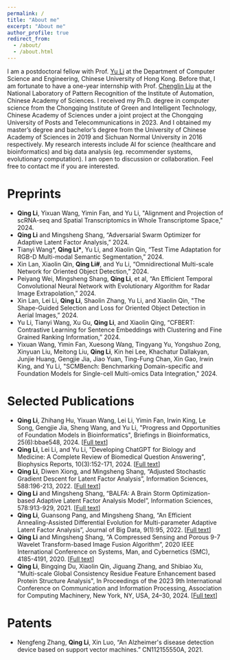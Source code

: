 ```yaml
---
permalink: /
title: "About me"
excerpt: "About me"
author_profile: true
redirect_from: 
  - /about/
  - /about.html
---
```

<!-- She was a postdoctoral fellow with the Korea Advanced Institute of Science and Technology (KAIST) and later with the Tokyo University of Agriculture and Technology from 1996 to 1999.  -->

I am a postdoctoral fellow with Prof. [Yu Li](https://liyu95.com/) at the Department of Computer Science and Engineering, Chinese University of Hong Kong. Before that, I am fortunate to have a one-year internship with Prof. [Chenglin Liu](https://people.ucas.ac.cn/~liuchenglin) at the National Laboratory of Pattern Recognition of the Institute of Automation, Chinese Academy of Sciences. I received my Ph.D. degree in computer science from the Chongqing Institute of Green and Intelligent Technology, Chinese Academy of Sciences under a joint project at the Chongqing University of Posts and Telecommunications in 2023. And I obtained my master’s degree and bachelor’s degree from the University of Chinese Academy of Sciences in 2019 and Sichuan Normal University in 2016 respectively. My research interests include AI for science (healthcare and bioinformatics) and big data analysis (eg. recommender systems, evolutionary computation). I am open to discussion or collaboration. Feel free to contact me if you are interested.

Preprints
======
* __Qing Li__, Yixuan Wang, Yimin Fan, and Yu Li, "Alignment and Projection of scRNA-seq and Spatial Transcriptomics in Whole Transcriptome Space," 2024.
* __Qing Li__ and Mingsheng Shang, “Adversarial Swarm Optimizer for Adaptive Latent Factor Analysis,” 2024.
* Tianyi Wang*, __Qing Li*__, Yu Li, and Xiaolin Qin, “Test Time Adaptation for RGB-D Multi-modal Semantic Segmentation,” 2024.
* Xin Lan, Xiaolin Qin, __Qing Li#__, and Yu Li, “Omnidirectional Multi-scale Network for Oriented Object Detection,” 2024.
* Peiyang Wei, Mingsheng Shang, __Qing Li__, et al, “An Efficient Temporal Convolutional Neural Network with Evolutionary Algorithm for Radar Image Extrapolation,” 2024.
* Xin Lan, Lei Li, __Qing Li__, Shaolin Zhang, Yu Li, and Xiaolin Qin, "The Shape-Guided Selection and Loss for Oriented Object Detection in Aerial Images,” 2024. 
* Yu Li, Tianyi Wang, Xu Gu, __Qing Li__, and Xiaolin Qing, “CFBERT: Contrastive Learning for Sentence Embeddings with Clustering and Fine Grained Ranking Information,” 2024.
* Yixuan Wang, Yimin Fan, Xuesong Wang, Tingyang Yu, Yongshuo Zong, Xinyuan Liu, Meitong Liu, __Qing Li__, Kin hei Lee, Khachatur Dallakyan, Junjie Huang, Gengjie Jia, Jiao Yuan, Ting-Fung Chan, Xin Gao, Irwin King, and Yu Li, "SCMBench: Benchmarking Domain-specific and Foundation Models for Single-cell Multi-omics Data Integration," 2024.


Selected Publications
======
*  __Qing Li__, Zhihang Hu, Yixuan Wang, Lei Li, Yimin Fan, Irwin King, Le Song, Gengjie Jia, Sheng Wang, and Yu Li, "Progress and Opportunities of Foundation Models in Bioinformatics", Briefings in Bioinformatics, 25(6):bbae548, 2024. [[Full text](https://academic.oup.com/bib/article/25/6/bbae548/7842778)]
*  __Qing Li__, Lei Li, and Yu Li, "Developing ChatGPT for Biology and Medicine: A Complete Review of Biomedical Question Answering", Biophysics Reports, 10(3):152-171, 2024. [[Full text](https://www.ncbi.nlm.nih.gov/pmc/articles/PMC11252240/pdf/br-10-3-152.pdf)]
*  __Qing Li__, Diwen Xiong, and Mingsheng Shang, “Adjusted Stochastic Gradient Descent for Latent Factor Analysis”, Information Sciences, 588:196-213, 2022. [[Full text](https://pdf.sciencedirectassets.com/271625/1-s2.0-S0020025521X00345/1-s2.0-S0020025521012871/main.pdf?X-Amz-Security-Token=IQoJb3JpZ2luX2VjEDsaCXVzLWVhc3QtMSJGMEQCIFUyAC7Cf5MxYymOu0K8ZYUIy%2FtMc9zsLG99rW796QKxAiAKDCch5wWtn3mad8ps8h57swyDgr2eRNMFfOVML30SXiq8BQjj%2F%2F%2F%2F%2F%2F%2F%2F%2F%2F8BEAUaDDA1OTAwMzU0Njg2NSIMofbWDVCd71DroIoRKpAFfKnfpwt8XjqFa4VCiFKqCMiNzy%2BDxzQ7g%2BXJYUzOUbzYV96PJVJyWPAcbHpks73QCmV4IP7%2BDnisjTIbi%2BFukJIDpdz6ynL9joZhOw5p0AlKudqe7rfknJhyVF2YiWudUqIDHdXrqptDJGVCXnu%2BhVj5iN5xzmASUqPTvJopOKoxzO6KNUel1se0hJ4lr0JrW%2BgAQd9Lb%2B7k4yAIPXZbPLC%2FjShaw27mbQEJ6Fx%2B0Q%2BPFZk6k1izbXfsvcEex7w3t%2BqMT8oyAKX5yKNIDruKiPuXYEybtFYazw5IP4310UiVdkKT3EkCneltBKIy57iEWuYLkJtLYUQU7ET6DekuN0Jr6a7qN9Q7Q%2BpZJ974oO4szmQ3mzPGUpv8nGgJ4pkoKYQgkJghrjp%2BKkioB1%2BH1eQTnhQqZvnUiSZg0%2Bu7SX9Alh1%2Fk%2BJQstorp6itdGWGkW%2FgO4%2BQsepD22418XUdbw%2BMRNNcDfqPVOyS1gUK9QZjOKMPfCppwQwOIVvsD8qSQA4xN71S5B3RqZtcyBwbWafW6zawQFlu2IFSCvaTZl%2FBNcL9QsaOxV5qrrTT%2FwSDPO8DCOVk2SE%2FiAIHBE68iBx64T6G4FPfcXZeLHTZyV5J%2BvGWySQ2kH6nr7DDnqtmiEVHlUxIPU%2Fdv9x7JVr9%2FjGhfl0OUfIeblrEKd%2FeHQA0V4dEcqm1XA3dhj37fK3Aia%2FVMCwKbZc4k015DMAS6TpHymBNzEytJBvL5OBRwP5%2Bd8qK3hK7WIzLJ%2FtLTGMmjDgwO%2FLwH05Uv9j7pB3fbXuvabWlxfe3zsFaJWMngK5ekjWe37l%2BD0yKP69WmIAtXZ9KJFr4QVB5WV7aakzUv%2F1ApLtf5pi2GBKBSvN0WxEw25XzswY6sgHHW9XvQR0%2F%2FFBn%2BEy%2Fxc0L2nA67vTlVZZL7oPbyEM1kcdX9OoqZPAl%2B0XH6kpwO6ax1JSyrnpUavLNKbJsLE2s%2FSX%2FW1juPifh1EjK0rs08KUbne1EddAq6nUL5Tx9EE2n2hgILdrVpbZeOMKY5NEl%2FEAwAdH4r6kFdQIj87ipHcm%2BXPR4WL9%2F8p8ibsTHAR4SGUs%2BFuvTYeHC1JyYRd%2FujndJZ1EuPkxsHw0xVuAjK9jN&X-Amz-Algorithm=AWS4-HMAC-SHA256&X-Amz-Date=20240627T025707Z&X-Amz-SignedHeaders=host&X-Amz-Expires=300&X-Amz-Credential=ASIAQ3PHCVTY3PZWMKGP%2F20240627%2Fus-east-1%2Fs3%2Faws4_request&X-Amz-Signature=14d83149fb813cfcba77cf08dc2fb97f4042384074907f0252ebf1d8534ab158&hash=a6751aceb526eb5b929ae9d2f795148ab5df7e5763b6eb48146c2093f3a1910f&host=68042c943591013ac2b2430a89b270f6af2c76d8dfd086a07176afe7c76c2c61&pii=S0020025521012871&tid=spdf-ddc94566-1454-4590-8448-201ec725b3f2&sid=10a9537e330b614a082ba0f066b32f5edfb7gxrqa&type=client&tsoh=d3d3LnNjaWVuY2VkaXJlY3QuY29t&ua=0e045e5e015754000654&rr=89a22af1697384fd&cc=hk&kca=eyJrZXkiOiJRVUhHQXJHeEY0THdyTGExWDc3RStVTnNxSkVTWldYWnhKVmpTd2UydTZkOUh4Q1BaTjFzVDlsaStrZTFsb1lZUWZWYWJyREtCbGRYWTZPWWdUVGtLMFI3WDR6MEIxc3JnRTI0M1g4bUU2TkgvS0NMczFUd3hYbnVLOEpUWWQzV254ZVExSHA2eWJvZEpZenZTbHdBNndwZE43SksyZnNKLzBOM0dHWEVBUzZVZW55QmFBPT0iLCJpdiI6IjlmYTE5ZjZkN2I2YThlOGY5MDk1ZjMxYmUxMTIwMjMzIn0=_1719457045607)]
*  __Qing Li__ and Mingsheng Shang, “BALFA: A Brain Storm Optimization-based Adaptive Latent Factor Analysis Model”, Information Sciences, 578:913-929, 2021. [[Full text](https://www.sciencedirect.com/science/article/abs/pii/S0020025521008653)]
* __Qing Li__, Guansong Pang, and Mingsheng Shang, “An Efficient Annealing-Assisted Differential Evolution for Multi-parameter Adaptive Latent Factor Analysis”, Journal of Big Data, 9(1):95, 2022. [[Full text](https://link.springer.com/article/10.1186/s40537-022-00638-8)]
*  __Qing Li__ and Mingsheng Shang, “A Compressed Sensing and Porous 9-7 Wavelet Transform-based Image Fusion Algorithm”, 2020 IEEE International Conference on Systems, Man, and Cybernetics (SMC), 4185-4191, 2020. [[Full text](https://ieeexplore.ieee.org/stamp/stamp.jsp?tp=&arnumber=9702154)]
*  __Qing Li__, Bingqing Du, Xiaolin Qin, Jiguang Zhang, and Shibiao Xu, "Multi-scale Global Consistency Residue Feature Enhancement based Protein Structure Analysis", In Proceedings of the 2023 9th International Conference on Communication and Information Processing, Association for Computing Machinery, New York, NY, USA, 24–30, 2024. [[Full text](https://dl.acm.org/doi/pdf/10.1145/3638884.3638889)]


Patents
======
*  Nengfeng Zhang, __Qing Li__, Xin Luo, “An Alzheimer's disease detection device based on support vector machines.” CN112155550A, 2021.

